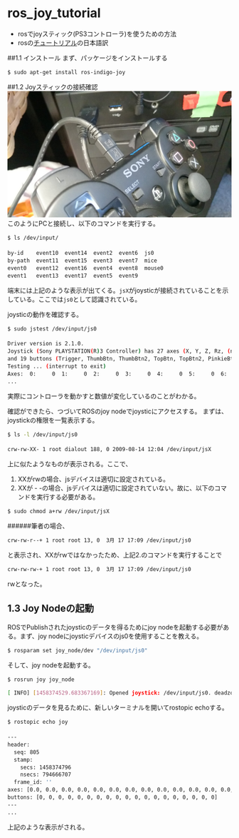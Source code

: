 # ros_joy_tutorial

* rosでjoyスティック(PS3コントローラ)を使うための方法
* rosの[チュートリアル](http://wiki.ros.org/joy/Tutorials/ConfiguringALinuxJoystick)の日本語訳

##1.1 インストール
まず、パッケージをインストールする

```bash
$ sudo apt-get install ros-indigo-joy
```

##1.2 Joyスティックの接続確認
![joy](joystic.jpg)
このようにPCと接続し、以下のコマンドを実行する。
```bash
$ ls /dev/input/

by-id    event10  event14  event2  event6  js0
by-path  event11  event15  event3  event7  mice
event0   event12  event16  event4  event8  mouse0
event1   event13  event17  event5  event9
```
端末には上記のような表示が出てくる。`jsX`がjoysticが接続されていることを示している。ここでは`js0`として認識されている。

joysticの動作を確認する。
```bash
$ sudo jstest /dev/input/js0

Driver version is 2.1.0.
Joystick (Sony PLAYSTATION(R)3 Controller) has 27 axes (X, Y, Z, Rz, (null), (null), (null), (null), (null), (null), (null), (null), (null), (null), (null), (null), (null), (null), (null), (null), (null), (null), (null), (null), (null), (null), (null))
and 19 buttons (Trigger, ThumbBtn, ThumbBtn2, TopBtn, TopBtn2, PinkieBtn, BaseBtn, BaseBtn2, BaseBtn3, BaseBtn4, BaseBtn5, BaseBtn6, BtnDead, BtnA, BtnB, BtnC, (null), (null), (null)).
Testing ... (interrupt to exit)
Axes:  0:     0  1:     0  2:     0  3:     0  4:     0  5:     0  6:     0  7:     0  8:     0  9:     0 10:     0 11:     0 12:     0 13:     0 14:     0 15:     0 16:     0 17:     0 18:     0 19:     0 20:     0 21:     0 22:     0 23:     0 24:     0 25:     0 26:     0 Buttons:  0:off  1:off  2:off  3:off  4:off  5:off  6:off  7:off  8:off  9:off 10:off 11:off 12:off 13:off 14:off 15:off 16:off
...
```
実際にコントローラを動かすと数値が変化しているのことがわかる。

確認ができたら、つづいてROSのjoy nodeでjoysticにアクセスする。
まずは、joystickの権限を一覧表示する。
```bash
$ ls -l /dev/input/js0

crw-rw-XX- 1 root dialout 188, 0 2009-08-14 12:04 /dev/input/jsX
```
上に似たようなものが表示される。ここで、

1. XXがrwの場合、jsデバイスは適切に設定されている。
2. XXが - -の場合、jsデバイスは適切に設定されていない。故に、以下のコマンドを実行する必要がある。
  ```bash
  $ sudo chmod a+rw /dev/input/jsX
  ```

######筆者の場合、
```bash
crw-rw-r--+ 1 root root 13, 0  3月 17 17:09 /dev/input/js0
```
と表示され、XXがrwではなかったため、上記2.のコマンドを実行することで
```bash
crw-rw-rw-+ 1 root root 13, 0  3月 17 17:09 /dev/input/js0
```
rwとなった。


## 1.3 Joy Nodeの起動
ROSでPublishされたjoysticのデータを得るためにjoy nodeを起動する必要がある。まず、joy nodeにjoysticデバイスのjs0を使用することを教える。
```bash
$ rosparam set joy_node/dev "/dev/input/js0"
```
そして、joy nodeを起動する。
```bash
$ rosrun joy joy_node
```
```bash
[ INFO] [1458374529.683367169]: Opened joystick: /dev/input/js0. deadzone_: 0.050000.
```

joysticのデータを見るために、新しいターミナルを開いてrostopic echoする。
```bash
$ rostopic echo joy

---
header: 
  seq: 805
  stamp: 
    secs: 1458374796
    nsecs: 794666707
  frame_id: ''
axes: [0.0, 0.0, 0.0, 0.0, 0.0, 0.0, 0.0, 0.0, 0.0, 0.0, 0.0, 0.0, 0.0, 0.0, 0.0, 0.0, 0.0, 0.0, 0.0, 0.0, 0.0, 0.0, 0.0, 0.0, 0.0, 0.07863013446331024, 0.0]
buttons: [0, 0, 0, 0, 0, 0, 0, 0, 0, 0, 0, 0, 0, 0, 0, 0, 0, 0, 0]
---
...
```
上記のような表示がされる。




